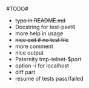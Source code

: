#TODO#

* ~~typo in README.md~~
* Docstring for test-pset6
* more help in usage
* ~~nice exit if no test file~~
* more comment
* nice output
* Paternity tmp-telnet-$port
* option -i for localhost
* diff part
* resume of tests pass/failed
